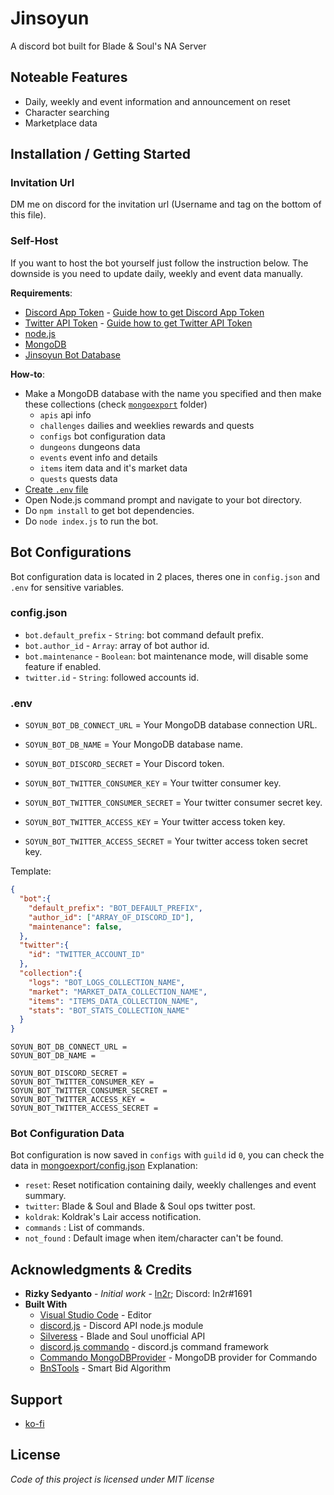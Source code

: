 # Jinsoyun
A discord bot built for Blade &amp; Soul's NA Server

## Noteable Features
* Daily, weekly and event information and announcement on reset
* Character searching
* Marketplace data

## Installation / Getting Started
### Invitation Url
DM me on discord for the invitation url (Username and tag on the bottom of this file).

### Self-Host
If you want to host the bot yourself just follow the instruction below. The downside is you need to update daily, weekly and event data manually.

**Requirements**:
* [Discord App Token](https://discordapp.com/developers/applications/) - [Guide how to get Discord App Token](https://anidiots.guide/getting-started/getting-started-long-version)
* [Twitter API Token](https://developer.twitter.com/) - [Guide how to get Twitter API Token](https://developer.twitter.com/en/docs/basics/authentication/guides/access-tokens.html)
* [node.js](https://nodejs.org/)
* [MongoDB](https://www.mongodb.com/)
* [Jinsoyun Bot Database](http://jinsoyun.ln2r.web.id/api/)

**How-to**:
* Make a MongoDB database with the name you specified and then make these collections (check [`mongoexport`](https://github.com/ln2r/jinsoyun/tree/stable/mongoexport) folder)
  - `apis` api info 
  - `challenges` dailies and weeklies rewards and quests
  - `configs` bot configuration data
  - `dungeons` dungeons data
  - `events` event info and details
  - `items` item data and it's market data
  - `quests` quests data
* [Create `.env` file](#.env)
* Open Node.js command prompt and navigate to your bot directory.
* Do `npm install` to get bot dependencies.
* Do `node index.js` to run the bot.

## Bot Configurations
Bot configuration data is located in 2 places, theres one in `config.json` and `.env` for sensitive variables.

### config.json
* `bot.default_prefix` - `String`: bot command default prefix.
* `bot.author_id` - `Array`: array of bot author id.
* `bot.maintenance` - `Boolean`: bot maintenance mode, will disable some feature if enabled.
* `twitter.id` - `String`: followed accounts id.

### .env
* `SOYUN_BOT_DB_CONNECT_URL` = Your MongoDB database connection URL.
* `SOYUN_BOT_DB_NAME` = Your MongoDB database name.

* `SOYUN_BOT_DISCORD_SECRET` = Your Discord token.
* `SOYUN_BOT_TWITTER_CONSUMER_KEY` = Your twitter consumer key. 
* `SOYUN_BOT_TWITTER_CONSUMER_SECRET` = Your twitter consumer secret key. 
* `SOYUN_BOT_TWITTER_ACCESS_KEY` = Your twitter access token key. 
* `SOYUN_BOT_TWITTER_ACCESS_SECRET` = Your twitter access token secret key.

Template:
  ```JSON
  {
    "bot":{
      "default_prefix": "BOT_DEFAULT_PREFIX",
      "author_id": ["ARRAY_OF_DISCORD_ID"],
      "maintenance": false,
    },
    "twitter":{
      "id": "TWITTER_ACCOUNT_ID"
    },
    "collection":{
      "logs": "BOT_LOGS_COLLECTION_NAME",
      "market": "MARKET_DATA_COLLECTION_NAME",
      "items": "ITEMS_DATA_COLLECTION_NAME",
      "stats": "BOT_STATS_COLLECTION_NAME"
    }
  }
  ```

  ```.env
  SOYUN_BOT_DB_CONNECT_URL =
  SOYUN_BOT_DB_NAME = 

  SOYUN_BOT_DISCORD_SECRET = 
  SOYUN_BOT_TWITTER_CONSUMER_KEY =  
  SOYUN_BOT_TWITTER_CONSUMER_SECRET =  
  SOYUN_BOT_TWITTER_ACCESS_KEY =  
  SOYUN_BOT_TWITTER_ACCESS_SECRET = 
  ```

### Bot Configuration Data
Bot configuration is now saved in `configs` with `guild` id `0`, you can check the data in [mongoexport/config.json](https://github.com/ln2r/jinsoyun/blob/dev/mongoexport/configs.json)
Explanation:
* `reset`: Reset notification containing daily, weekly challenges and event summary.
* `twitter`: Blade & Soul and Blade & Soul ops twitter post.
* `koldrak`: Koldrak's Lair access notification.
* `commands` : List of commands.
* `not_found` : Default image when item/character can't be found.

## Acknowledgments & Credits
* **Rizky Sedyanto** - *Initial work* - [ln2r](https://ln2r.tumblr.com/); Discord: ln2r#1691
* **Built With**
  * [Visual Studio Code](https://code.visualstudio.com/) - Editor
  * [discord.js](https://discord.js.org/) - Discord API node.js module
  * [Silveress](https://bns.silveress.ie/) - Blade and Soul unofficial API
  * [discord.js commando](https://github.com/discordjs/Commando) - discord.js command framework
  * [Commando MongoDBProvider](https://github.com/paulhobbel/commando-provider-mongo) - MongoDB provider for Commando
  * [BnSTools](https://bnstools.info/) - Smart Bid Algorithm

## Support
* [ko-fi](https://ko-fi.com/ln2rworks)

## License
*Code of this project is licensed under MIT license*

